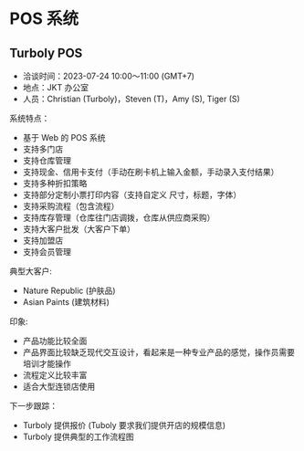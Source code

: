# POS 系统

## Turboly POS

* 洽谈时间：2023-07-24 10:00～11:00 (GMT+7)
* 地点：JKT 办公室
* 人员：Christian (Turboly)，Steven (T)，Amy (S), Tiger (S)

系统特点：

* 基于 Web 的 POS 系统
* 支持多门店
* 支持仓库管理
* 支持现金、信用卡支付（手动在刷卡机上输入金额，手动录入支付结果）
* 支持多种折扣策略
* 支持部分定制小票打印内容（支持自定义 尺寸，标题，字体）
* 支持采购流程（包含流程）
* 支持库存管理（仓库往门店调拨，仓库从供应商采购）
* 支持大客户批发（大客户下单）
* 支持加盟店
* 支持会员管理

典型大客户:

* Nature Republic (护肤品)
* Asian Paints (建筑材料)

印象:

* 产品功能比较全面
* 产品界面比较缺乏现代交互设计，看起来是一种专业产品的感觉，操作员需要培训才能操作
* 流程定义比较丰富
* 适合大型连锁店使用

下一步跟踪：

* Turboly 提供报价 (Tuboly 要求我们提供开店的规模信息)
* Turboly 提供典型的工作流程图
